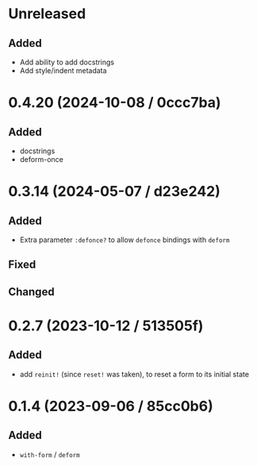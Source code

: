 # Unreleased

## Added

- Add ability to add docstrings
- Add style/indent metadata

# 0.4.20 (2024-10-08 / 0ccc7ba)

## Added

- docstrings
- deform-once

# 0.3.14 (2024-05-07 / d23e242)

## Added

- Extra parameter `:defonce?` to allow `defonce` bindings with `deform`

## Fixed

## Changed

# 0.2.7 (2023-10-12 / 513505f)

## Added

- add `reinit!` (since `reset!` was taken), to reset a form to its initial state

# 0.1.4 (2023-09-06 / 85cc0b6)

## Added

- `with-form` / `deform`
